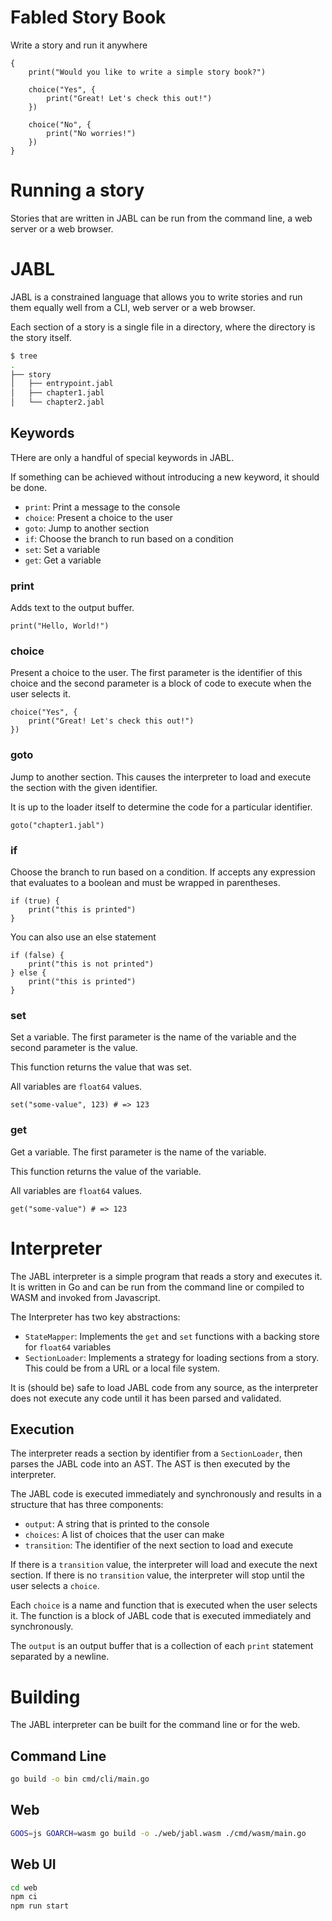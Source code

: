 # Fabled Story Book

Write a story and run it anywhere

```jabl
{
    print("Would you like to write a simple story book?")

    choice("Yes", {
        print("Great! Let's check this out!")
    })

    choice("No", {
        print("No worries!")
    })
}
```

# Running a story

Stories that are written in JABL can be run from the command line, a web server or a web browser.

# JABL

JABL is a constrained language that allows you to write stories and run them equally well from a CLI, web server or a web browser.

Each section of a story is a single file in a directory, where the directory is the story itself.

```sh
$ tree
.
├── story
│   ├── entrypoint.jabl
│   ├── chapter1.jabl
│   └── chapter2.jabl
```

## Keywords

THere are only a handful of special keywords in JABL.

If something can be achieved without introducing a new keyword, it should be done.

- `print`: Print a message to the console
- `choice`: Present a choice to the user
- `goto`: Jump to another section
- `if`: Choose the branch to run based on a condition
- `set`: Set a variable
- `get`: Get a variable

### print

Adds text to the output buffer.

```jabl
print("Hello, World!")
```

### choice

Present a choice to the user. The first parameter is the identifier of this choice and the second parameter is a block of code to execute when the user selects it.

```jabl
choice("Yes", {
    print("Great! Let's check this out!")
})
```

### goto

Jump to another section. This causes the interpreter to load and execute the section with the given identifier.

It is up to the loader itself to determine the code for a particular identifier.

```jabl
goto("chapter1.jabl")
```

### if

Choose the branch to run based on a condition. If accepts any expression that evaluates to a boolean and must be wrapped in parentheses.

```jabl
if (true) {
    print("this is printed")
}
```
You can also use an else statement

```jabl
if (false) {
    print("this is not printed")
} else {
    print("this is printed")
}
```

### set

Set a variable. The first parameter is the name of the variable and the second parameter is the value.

This function returns the value that was set.

All variables are `float64` values.

```jabl
set("some-value", 123) # => 123
```

### get

Get a variable. The first parameter is the name of the variable.

This function returns the value of the variable.

All variables are `float64` values.

```jabl
get("some-value") # => 123
```

# Interpreter

The JABL interpreter is a simple program that reads a story and executes it. It is written in Go and can be run from the command line or compiled to WASM and invoked from Javascript.

The Interpreter has two key abstractions:

- `StateMapper`: Implements the `get` and `set` functions with a backing store for `float64` variables
- `SectionLoader`: Implements a strategy for loading sections from a story. This could be from a URL or a local file system.

It is (should be) safe to load JABL code from any source, as the interpreter does not execute any code until it has been parsed and validated.

## Execution

The interpreter reads a section by identifier from a `SectionLoader`, then parses the JABL code into an AST. The AST is then executed by the interpreter.

The JABL code is executed immediately and synchronously and results in a structure that has three components:

- `output`: A string that is printed to the console
- `choices`: A list of choices that the user can make
- `transition`: The identifier of the next section to load and execute

If there is a `transition` value, the interpreter will load and execute the next section. If there is no `transition` value, the interpreter will stop until the user selects a `choice`.

Each `choice` is a name and function that is executed when the user selects it. The function is a block of JABL code that is executed immediately and synchronously.

The `output` is an output buffer that is a collection of each `print` statement separated by a newline.

# Building

The JABL interpreter can be built for the command line or for the web.

## Command Line

```sh
go build -o bin cmd/cli/main.go
```

## Web

```sh
GOOS=js GOARCH=wasm go build -o ./web/jabl.wasm ./cmd/wasm/main.go
```

## Web UI

```sh
cd web
npm ci
npm run start
```